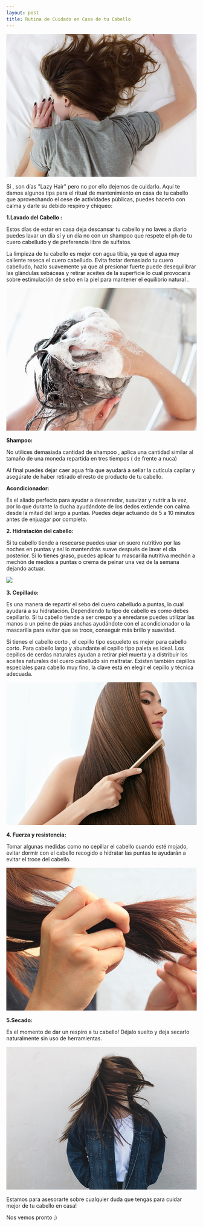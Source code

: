 ```yaml
---
layout: post
title: Rutina de Cuidado en Casa de tu Cabello
---
```

![null](/img/uploads/lazyhair.jpg)

Sí , son días "Lazy Hair" pero no por ello dejemos de cuidarlo. Aquí te damos algunos tips para el ritual de mantenimiento en casa de tu cabello que aprovechando el cese de actividades públicas, puedes hacerlo con calma y darle su debido respiro y chiqueo:

**1.Lavado del Cabello :**

Estos días de estar en casa deja descansar tu cabello y no laves a diario puedes lavar un día sí y un día no con un shampoo que respete el ph de tu cuero cabelludo y de preferencia libre de sulfatos.

La limpieza de tu cabello es mejor con agua tibia, ya que el agua muy caliente reseca el cuero cabelludo. Evita frotar demasiado tu cuero cabelludo, hazlo suavemente ya que al presionar fuerte puede desequilibrar las glándulas sebáceas y retirar aceites de la superficie lo cual provocaría sobre estimulación de sebo en la piel para mantener el equilibrio natural . 

![](/img/uploads/lavadodelcabello.jpg)

**Shampoo:**

No utilices demasiada cantidad de shampoo , aplica una cantidad similar al tamaño de una moneda repartida en tres tiempos ( de frente a nuca)

Al final puedes dejar caer agua fría que ayudará a sellar la cutícula capilar y asegúrate de haber retirado el resto de producto de tu cabello.

**Acondicionador:**

Es el aliado perfecto para ayudar a desenredar, suavizar y nutrir a la vez, por lo que durante la ducha ayudándote de los dedos extiende con calma desde la mitad del largo a puntas. Puedes dejar actuando de 5 a 10 minutos antes de enjuagar por completo.

**2. Hidratación del cabello:**

Si tu cabello tiende a resecarse puedes usar un suero nutritivo por las noches en puntas y así lo mantendrás suave después de lavar el día posterior. Si lo tienes graso, puedes aplicar tu mascarilla nutritiva mechón a mechón de medios a puntas o crema de peinar una vez de la semana dejando actuar. 

![](/img/uploads/hidratación.jpg)

**3. Cepillado:**

Es una manera de repartir el sebo del cuero cabelludo a puntas, lo cual ayudará a su hidratación. Dependiendo tu tipo de cabello es como debes cepillarlo. Si tu cabello tiende a ser crespo y a enredarse puedes utilizar las manos o un peine de púas anchas ayudándote con el acondicionador o la mascarilla para evitar que se troce, conseguir más brillo y suavidad. 

Si tienes el cabello corto , el cepillo tipo esqueleto es mejor para cabello corto. Para cabello largo y abundante el cepillo tipo paleta es ideal. Los cepillos de cerdas naturales ayudan a retirar piel muerta y a distribuir los aceites naturales del cuero cabelludo sin maltratar. Existen también cepillos especiales para cabello muy fino, la clave está en elegir el cepillo y técnica adecuada.

![](/img/uploads/cepillado1.jpg)

**4. Fuerza y resistencia:**

Tomar algunas medidas como no cepillar el cabello cuando esté mojado, evitar dormir con el cabello recogido e hidratar las puntas te ayudarán a evitar el troce del cabello.

![](/img/uploads/fuerza.jpg)

**5.Secado:**

Es el momento de dar un respiro a tu cabello! Déjalo suelto y deja secarlo naturalmente sin uso de herramientas.

![](/img/uploads/secado.jpg)

Estamos para asesorarte sobre cualquier duda que tengas para cuidar mejor de tu cabello en casa!

Nos vemos pronto ;)
